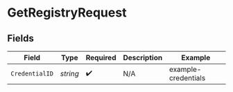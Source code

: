 # GetRegistryRequest


## Fields

| Field               | Type                | Required            | Description         | Example             |
| ------------------- | ------------------- | ------------------- | ------------------- | ------------------- |
| `CredentialID`      | *string*            | :heavy_check_mark:  | N/A                 | example-credentials |